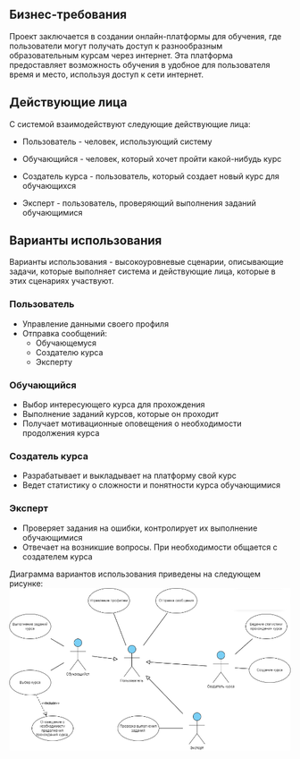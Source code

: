 ## Бизнес-требования
Проект заключается в создании онлайн-платформы для обучения, где пользователи могут получать доступ к разнообразным образовательным курсам через интернет. Эта платформа предоставляет возможность обучения в удобное для пользователя время и место, используя доступ к сети интернет.

## Действующие лица
С системой взаимодействуют следующие действующие лица:
- Пользователь - человек, использующий систему

- Обучающийся - человек, который хочет пройти какой-нибудь курс

- Создатель курса - пользователь, который создает новый курс для обучающихся

- Эксперт - пользователь, проверяющий выполнения заданий обучающимися

## Варианты использования

Варианты использования - высокоуровневые сценарии, описывающие задачи, которые
выполняет система и действующие лица, которые в этих сценариях участвуют.

### Пользователь

- Управление данными своего профиля
- Отправка сообщений: 
    * Обучающемуся
    * Создателю курса
    * Эксперту

### Обучающийся

- Выбор интересующего курса для прохождения
- Выполнение заданий курсов, которые он проходит
- Получает мотивационные оповещения о необходимости продолжения курса

### Создатель курса

- Разрабатывает и выкладывает на платформу свой курс
- Ведет статистику о сложности и понятности курса обучающимися

### Эксперт

- Проверяет задания на ошибки, контролирует их выполнение обучающимися
- Отвечает на возникшие вопросы. При необходимости общается с создателем курса

Диаграмма вариантов использования приведены на следующем рисунке:
![use cases](use-cases.png)